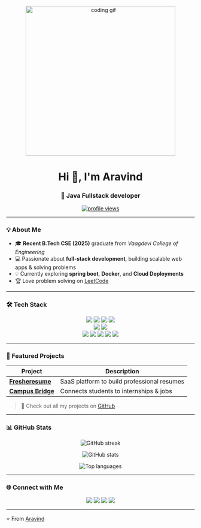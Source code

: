 <!-- 🌐 Coding Banner -->
<p align="center">
  <img src="https://raw.githubusercontent.com/abhisheknaiidu/abhisheknaiidu/master/code.gif" width="400" alt="coding gif">
</p>

<h1 align="center">Hi 👋, I'm Aravind</h1>
<h3 align="center">🚀  Java Fullstack developer</h3>

<p align="center">
  <a href="https://github.com/aravindakuthota">
    <img src="https://komarev.com/ghpvc/?username=aravindakuthota&label=Profile%20views&color=0e75b6&style=flat" alt="profile views" />
  </a>
</p>

---

### 💡 About Me
- 🎓 **Recent B.Tech CSE (2025)** graduate from *Vaagdevi College of Engineering*  
- 💻 Passionate about **full-stack development**, building scalable web apps & solving problems  
- 💡 Currently exploring **spring boot**, **Docker**, and **Cloud Deployments**  
- 🏆 Love  problem solving on [LeetCode](https://leetcode.com/u/aravind3905/)  

---

### 🛠️ Tech Stack
<p align="center">

<img src="https://img.shields.io/badge/HTML5-E34F26?style=for-the-badge&logo=html5&logoColor=white"/> 
<img src="https://img.shields.io/badge/CSS3-1572B6?style=for-the-badge&logo=css3&logoColor=white"/> 
<img src="https://img.shields.io/badge/JavaScript-F7DF1E?style=for-the-badge&logo=javascript&logoColor=black"/> 
<img src="https://img.shields.io/badge/React-20232A?style=for-the-badge&logo=react&logoColor=61DAFB"/>
<br/>
<img src="https://img.shields.io/badge/Java-ED8B00?style=for-the-badge&logo=openjdk&logoColor=white"/> 
<img src="https://img.shields.io/badge/Spring-6DB33F?style=for-the-badge&logo=spring&logoColor=white"/>

<br/>
<img src="https://img.shields.io/badge/MongoDB-4EA94B?style=for-the-badge&logo=mongodb&logoColor=white"/>
<img src="https://img.shields.io/badge/MySQL-4479A1?style=for-the-badge&logo=mysql&logoColor=white"/>
<img src="https://img.shields.io/badge/Docker-2496ED?style=for-the-badge&logo=docker&logoColor=white"/>
<img src="https://img.shields.io/badge/Git-F05032?style=for-the-badge&logo=git&logoColor=white"/>
<img src="https://img.shields.io/badge/AWS-232F3E?style=for-the-badge&logo=amazon-aws&logoColor=white"/>

</p>

---

### 🚀 Featured Projects
| Project | Description |
|--------| -------------|
| [**Fresheresume**](#) | SaaS platform to build professional resumes |
| [**Campus Bridge**](#) |  Connects students to internships & jobs |

> 🔗 Check out all my projects on [GitHub](https://github.com/aravindakuthota?tab=repositories)

---

### 📊 GitHub Stats

<p align="center">
  <img src="https://nirzak-streak-stats.vercel.app/?user=aravindakuthota&theme=dark&hide_border=false" alt="GitHub streak" />
</p>
<p align="center">
  <img src="https://github-readme-stats.vercel.app/api?username=aravindakuthota&show_icons=true&theme=tokyonight" alt="GitHub stats" />
</p>
<p align="center">
  <img src="https://github-readme-stats.vercel.app/api/top-langs/?username=aravindakuthota&layout=compact&theme=tokyonight" alt="Top languages" />
</p>

<!-- ✅ Custom Streak Stats -->


---

### 🌐 Connect with Me
<p align="center">
<a href="https://leetcode.com/u/aravind3905/"><img src="https://img.shields.io/badge/LeetCode-FFA116?style=for-the-badge&logo=leetcode&logoColor=black"/></a>
<a href="https://github.com/aravindakuthota"><img src="https://img.shields.io/badge/GitHub-100000?style=for-the-badge&logo=github&logoColor=white"/></a>
<a href="https://www.linkedin.com/in/aravindakuthota"><img src="https://img.shields.io/badge/LinkedIn-0A66C2?style=for-the-badge&logo=linkedin&logoColor=white"/></a>
<a href="mailto:aravindakuthota2003@gmail.com"><img src="https://img.shields.io/badge/Gmail-D14836?style=for-the-badge&logo=gmail&logoColor=white"/></a>
</p>

---

⭐️ From [Aravind](https://github.com/aravindakuthota)
